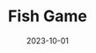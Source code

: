 ---
title: "Fish Game"
date: 2023-10-01
type: project

# 项目负责人
leaders:
  - name: Linda Omg
    role: Phd Candidate

# 项目简介
summary: "details of the project"

# 项目详细信息
details: |
  Here are the details of the project
  - task 1
  - task 2
  - task 3

# 项目链接（如果有）
links:
  - name: project link
    url: "https://example.com"
---